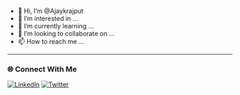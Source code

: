 - 👋 Hi, I’m @Ajaykrajput
- 👀 I’m interested in ...
- 🌱 I’m currently learning ...
- 💞️ I’m looking to collaborate on ...
- 📫 How to reach me ...

<!---
Ajaykrajput/Ajaykrajput is a ✨ special ✨ repository because its `README.md` (this file) appears on your GitHub profile.
You can click the Preview link to take a look at your changes.
--->


---

### 🌐 Connect With Me
[![LinkedIn](https://img.shields.io/badge/-LinkedIn-blue?logo=linkedin&logoColor=white)](https://www.linkedin.com/in/YourLinkedInProfile/)
[![Twitter](https://img.shields.io/badge/-Twitter-1DA1F2?logo=twitter&logoColor=white)](https://twitter.com/YourTwitterHandle)

